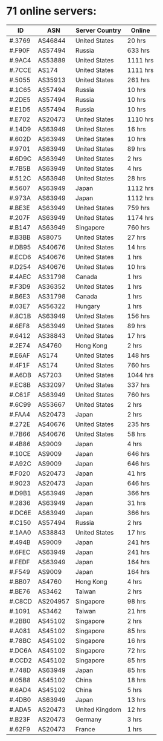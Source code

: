 # 71 online servers:

| ID | ASN | Server Country | Online |
| ------ | ------ | ------ | ------ |
| #.3769 | AS46844 | United States | 20 hrs |
| #.F90F | AS57494 | Russia | 633 hrs |
| #.9AC4 | AS53889 | United States | 1111 hrs |
| #.7CCE | AS174 | United States | 1111 hrs |
| #.5055 | AS35913 | United States | 261 hrs |
| #.1C65 | AS57494 | Russia | 10 hrs |
| #.2DE5 | AS57494 | Russia | 10 hrs |
| #.E1D5 | AS57494 | Russia | 10 hrs |
| #.E702 | AS20473 | United States | 1110 hrs |
| #.14D9 | AS63949 | United States | 16 hrs |
| #.602D | AS63949 | United States | 10 hrs |
| #.9701 | AS63949 | United States | 89 hrs |
| #.6D9C | AS63949 | United States | 2 hrs |
| #.7B5B | AS63949 | United States | 4 hrs |
| #.512C | AS63949 | United States | 28 hrs |
| #.5607 | AS63949 | Japan | 1112 hrs |
| #.973A | AS63949 | Japan | 1112 hrs |
| #.BE3E | AS63949 | United States | 759 hrs |
| #.207F | AS63949 | United States | 1174 hrs |
| #.B147 | AS63949 | Singapore | 760 hrs |
| #.B3BB | AS8075 | United States | 27 hrs |
| #.DB95 | AS40676 | United States | 14 hrs |
| #.ECD6 | AS40676 | United States | 1 hrs |
| #.D254 | AS40676 | United States | 10 hrs |
| #.4AEC | AS31798 | Canada | 1 hrs |
| #.F3D9 | AS36352 | United States | 1 hrs |
| #.B6E3 | AS31798 | Canada | 1 hrs |
| #.03E7 | AS56322 | Hungary | 1 hrs |
| #.8C1B | AS63949 | United States | 156 hrs |
| #.6EF8 | AS63949 | United States | 89 hrs |
| #.6412 | AS38843 | United States | 17 hrs |
| #.2E74 | AS4760 | Hong Kong | 2 hrs |
| #.E6AF | AS174 | United States | 148 hrs |
| #.4F1F | AS174 | United States | 760 hrs |
| #.A6DB | AS7203 | United States | 1044 hrs |
| #.EC8B | AS32097 | United States | 337 hrs |
| #.C61F | AS63949 | United States | 760 hrs |
| #.6C99 | AS53667 | United States | 2 hrs |
| #.FAA4 | AS20473 | Japan | 2 hrs |
| #.272E | AS40676 | United States | 235 hrs |
| #.7B66 | AS40676 | United States | 58 hrs |
| #.4B86 | AS9009 | Japan | 4 hrs |
| #.10CE | AS9009 | Japan | 646 hrs |
| #.A92C | AS9009 | Japan | 646 hrs |
| #.F020 | AS20473 | Japan | 41 hrs |
| #.9023 | AS20473 | Japan | 646 hrs |
| #.D9B1 | AS63949 | Japan | 366 hrs |
| #.2836 | AS63949 | Japan | 31 hrs |
| #.DC6E | AS63949 | Japan | 366 hrs |
| #.C150 | AS57494 | Russia | 2 hrs |
| #.1AA0 | AS38843 | United States | 17 hrs |
| #.494B | AS9009 | Japan | 241 hrs |
| #.6FEC | AS63949 | Japan | 241 hrs |
| #.FEDF | AS63949 | Japan | 164 hrs |
| #.F549 | AS9009 | Japan | 164 hrs |
| #.BB07 | AS4760 | Hong Kong | 4 hrs |
| #.BE76 | AS3462 | Taiwan | 2 hrs |
| #.C8CD | AS204957 | Singapore | 98 hrs |
| #.1091 | AS3462 | Taiwan | 21 hrs |
| #.2BB0 | AS45102 | Singapore | 2 hrs |
| #.A081 | AS45102 | Singapore | 85 hrs |
| #.78BC | AS45102 | Singapore | 16 hrs |
| #.DC6A | AS45102 | Singapore | 72 hrs |
| #.CCD2 | AS45102 | Singapore | 85 hrs |
| #.748D | AS63949 | Japan | 85 hrs |
| #.05B8 | AS45102 | China | 18 hrs |
| #.6AD4 | AS45102 | China | 5 hrs |
| #.4DB0 | AS63949 | Japan | 13 hrs |
| #.ADA5 | AS20473 | United Kingdom | 12 hrs |
| #.B23F | AS20473 | Germany | 3 hrs |
| #.62F9 | AS20473 | France | 1 hrs |

